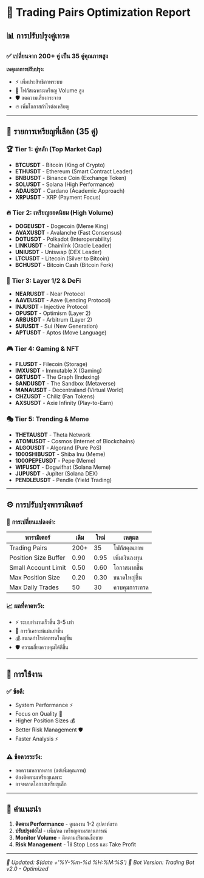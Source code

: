 # 🚀 Trading Pairs Optimization Report

## 📊 การปรับปรุงคู่เทรด

### ✅ เปลี่ยนจาก 200+ คู่ เป็น 35 คู่คุณภาพสูง

**เหตุผลการปรับปรุง:**
- ⚡ เพิ่มประสิทธิภาพระบบ
- 🎯 โฟกัสเฉพาะเหรียญ Volume สูง
- 🛡️ ลดความเสี่ยงกระจาย
- 🔥 เพิ่มโอกาสกำไรต่อเหรียญ

---

## 🎯 รายการเหรียญที่เลือก (35 คู่)

### 🏆 **Tier 1: คู่หลัก (Top Market Cap)**
- **BTCUSDT** - Bitcoin (King of Crypto)
- **ETHUSDT** - Ethereum (Smart Contract Leader)
- **BNBUSDT** - Binance Coin (Exchange Token)
- **SOLUSDT** - Solana (High Performance)
- **ADAUSDT** - Cardano (Academic Approach)
- **XRPUSDT** - XRP (Payment Focus)

### 🔥 **Tier 2: เหรียญยอดนิยม (High Volume)**
- **DOGEUSDT** - Dogecoin (Meme King)
- **AVAXUSDT** - Avalanche (Fast Consensus)
- **DOTUSDT** - Polkadot (Interoperability)
- **LINKUSDT** - Chainlink (Oracle Leader)
- **UNIUSDT** - Uniswap (DEX Leader)
- **LTCUSDT** - Litecoin (Silver to Bitcoin)
- **BCHUSDT** - Bitcoin Cash (Bitcoin Fork)

### 🚀 **Tier 3: Layer 1/2 & DeFi**
- **NEARUSDT** - Near Protocol
- **AAVEUSDT** - Aave (Lending Protocol)
- **INJUSDT** - Injective Protocol
- **OPUSDT** - Optimism (Layer 2)
- **ARBUSDT** - Arbitrum (Layer 2)
- **SUIUSDT** - Sui (New Generation)
- **APTUSDT** - Aptos (Move Language)

### 🎮 **Tier 4: Gaming & NFT**
- **FILUSDT** - Filecoin (Storage)
- **IMXUSDT** - Immutable X (Gaming)
- **GRTUSDT** - The Graph (Indexing)
- **SANDUSDT** - The Sandbox (Metaverse)
- **MANAUSDT** - Decentraland (Virtual World)
- **CHZUSDT** - Chiliz (Fan Tokens)
- **AXSUSDT** - Axie Infinity (Play-to-Earn)

### 🎭 **Tier 5: Trending & Meme**
- **THETAUSDT** - Theta Network
- **ATOMUSDT** - Cosmos (Internet of Blockchains)
- **ALGOUSDT** - Algorand (Pure PoS)
- **1000SHIBUSDT** - Shiba Inu (Meme)
- **1000PEPEUSDT** - Pepe (Meme)
- **WIFUSDT** - Dogwifhat (Solana Meme)
- **JUPUSDT** - Jupiter (Solana DEX)
- **PENDLEUSDT** - Pendle (Yield Trading)

---

## ⚙️ การปรับปรุงพารามิเตอร์

### 🔧 **การเปลี่ยนแปลงค่า:**

| พารามิเตอร์ | เดิม | ใหม่ | เหตุผล |
|-------------|------|------|---------|
| Trading Pairs | 200+ | 35 | โฟกัสคุณภาพ |
| Position Size Buffer | 0.90 | 0.95 | เพิ่มเงินลงทุน |
| Small Account Limit | 0.50 | 0.60 | โอกาสมากขึ้น |
| Max Position Size | 0.20 | 0.30 | ขนาดใหญ่ขึ้น |
| Max Daily Trades | 50 | 30 | ควบคุมการเทรด |

### 📈 **ผลที่คาดหวัง:**
- ⚡ ระบบทำงานเร็วขึ้น 3-5 เท่า
- 🎯 การวิเคราะห์แม่นยำขึ้น
- 💰 ขนาดกำไรต่อเทรดใหญ่ขึ้น
- 🛡️ ความเสี่ยงควบคุมได้ดีขึ้น

---

## 🚦 การใช้งาน

### ✅ **ข้อดี:**
- System Performance ⚡
- Focus on Quality 🎯
- Higher Position Sizes 💰
- Better Risk Management 🛡️
- Faster Analysis ⚡

### ⚠️ **ข้อควรระวัง:**
- ลดความหลากหลาย (แต่เพิ่มคุณภาพ)
- ต้องติดตามเหรียญเฉพาะ
- อาจพลาดโอกาสเหรียญเล็ก

---

## 🎯 คำแนะนำ

1. **ติดตาม Performance** - ดูผลงาน 1-2 สุปดาห์แรก
2. **ปรับปรุงต่อไป** - เพิ่ม/ลด เหรียญตามสถานการณ์
3. **Monitor Volume** - ติดตามปริมาณซื้อขาย
4. **Risk Management** - ใช้ Stop Loss และ Take Profit

---

*📅 Updated: $(date +'%Y-%m-%d %H:%M:%S')*
*🤖 Bot Version: Trading Bot v2.0 - Optimized* 